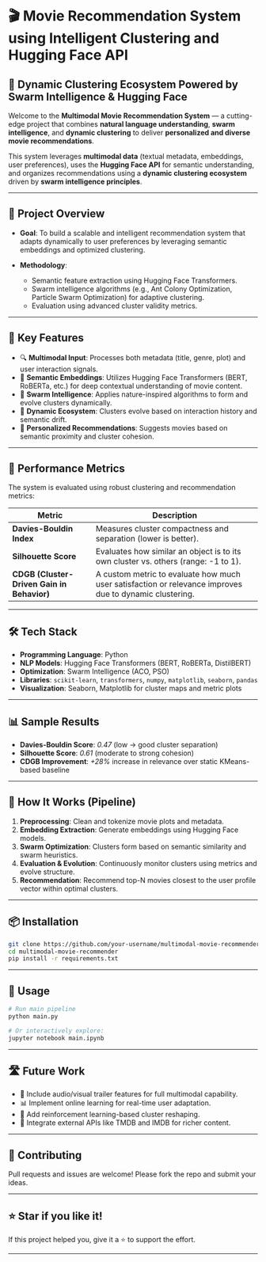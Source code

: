 # 🎬 Movie Recommendation System using Intelligent Clustering and Hugging Face API

## 📡 Dynamic Clustering Ecosystem Powered by Swarm Intelligence & Hugging Face

Welcome to the **Multimodal Movie Recommendation System** — a cutting-edge project that combines **natural language understanding**, **swarm intelligence**, and **dynamic clustering** to deliver **personalized and diverse movie recommendations**.

This system leverages **multimodal data** (textual metadata, embeddings, user preferences), uses the **Hugging Face API** for semantic understanding, and organizes recommendations using a **dynamic clustering ecosystem** driven by **swarm intelligence principles**.

---

## 🚀 Project Overview

* **Goal**: To build a scalable and intelligent recommendation system that adapts dynamically to user preferences by leveraging semantic embeddings and optimized clustering.
* **Methodology**:

  * Semantic feature extraction using Hugging Face Transformers.
  * Swarm intelligence algorithms (e.g., Ant Colony Optimization, Particle Swarm Optimization) for adaptive clustering.
  * Evaluation using advanced cluster validity metrics.

---

## 🧠 Key Features

* 🔍 **Multimodal Input**: Processes both metadata (title, genre, plot) and user interaction signals.
* 🧬 **Semantic Embeddings**: Utilizes Hugging Face Transformers (BERT, RoBERTa, etc.) for deep contextual understanding of movie content.
* 🐜 **Swarm Intelligence**: Applies nature-inspired algorithms to form and evolve clusters dynamically.
* 🧭 **Dynamic Ecosystem**: Clusters evolve based on interaction history and semantic drift.
* 🎯 **Personalized Recommendations**: Suggests movies based on semantic proximity and cluster cohesion.

---

## 🧪 Performance Metrics

The system is evaluated using robust clustering and recommendation metrics:

| Metric                                     | Description                                                                                             |
| ------------------------------------------ | ------------------------------------------------------------------------------------------------------- |
| **Davies-Bouldin Index**                   | Measures cluster compactness and separation (lower is better).                                          |
| **Silhouette Score**                       | Evaluates how similar an object is to its own cluster vs. others (range: -1 to 1).                      |
| **CDGB (Cluster-Driven Gain in Behavior)** | A custom metric to evaluate how much user satisfaction or relevance improves due to dynamic clustering. |

---

## 🛠️ Tech Stack

* **Programming Language**: Python
* **NLP Models**: Hugging Face Transformers (BERT, RoBERTa, DistilBERT)
* **Optimization**: Swarm Intelligence (ACO, PSO)
* **Libraries**: `scikit-learn`, `transformers`, `numpy`, `matplotlib`, `seaborn`, `pandas`
* **Visualization**: Seaborn, Matplotlib for cluster maps and metric plots

---

## 📊 Sample Results

* **Davies-Bouldin Score**: *0.47* (low → good cluster separation)
* **Silhouette Score**: *0.61* (moderate to strong cohesion)
* **CDGB Improvement**: *+28%* increase in relevance over static KMeans-based baseline

---

## 🧬 How It Works (Pipeline)

1. **Preprocessing**: Clean and tokenize movie plots and metadata.
2. **Embedding Extraction**: Generate embeddings using Hugging Face models.
3. **Swarm Optimization**: Clusters form based on semantic similarity and swarm heuristics.
4. **Evaluation & Evolution**: Continuously monitor clusters using metrics and evolve structure.
5. **Recommendation**: Recommend top-N movies closest to the user profile vector within optimal clusters.

---

## 📦 Installation

```bash
git clone https://github.com/your-username/multimodal-movie-recommender.git
cd multimodal-movie-recommender
pip install -r requirements.txt
```

---

## 📌 Usage

```python
# Run main pipeline
python main.py

# Or interactively explore:
jupyter notebook main.ipynb
```

---

## 🛣️ Future Work

* 🎥 Include audio/visual trailer features for full multimodal capability.
* 📊 Implement online learning for real-time user adaptation.
* 🔄 Add reinforcement learning-based cluster reshaping.
* 🧩 Integrate external APIs like TMDB and IMDB for richer content.

---

## 🤝 Contributing

Pull requests and issues are welcome! Please fork the repo and submit your ideas.

---


## ⭐ Star if you like it!

If this project helped you, give it a ⭐ to support the effort.

---
